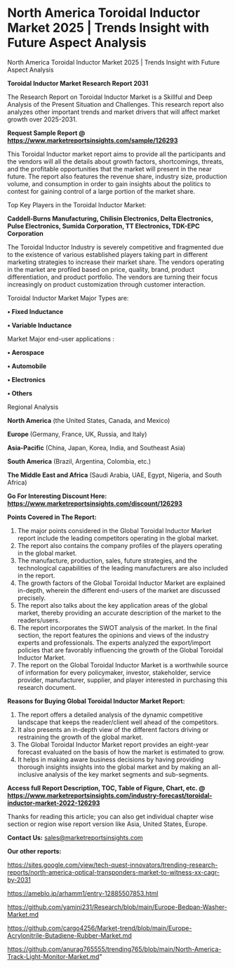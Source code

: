 # North America Toroidal Inductor Market 2025 | Trends Insight with Future Aspect Analysis
North America Toroidal Inductor Market 2025 | Trends Insight with Future Aspect Analysis

<strong>Toroidal Inductor Market Research Report 2031</strong>

The Research Report on Toroidal Inductor Market is a Skillful and Deep Analysis of the Present Situation and Challenges. This research report also analyzes other important trends and market drivers that will affect market growth over 2025-2031.

<strong>Request Sample Report @ <a href=https://www.marketreportsinsights.com/sample/126293>https://www.marketreportsinsights.com/sample/126293</a></strong>

This Toroidal Inductor market report aims to provide all the participants and the vendors will all the details about growth factors, shortcomings, threats, and the profitable opportunities that the market will present in the near future. The report also features the revenue share, industry size, production volume, and consumption in order to gain insights about the politics to contest for gaining control of a large portion of the market share.

Top Key Players in the Toroidal Inductor Market:

<strong>Caddell-Burns Manufacturing, Chilisin Electronics, Delta Electronics, Pulse Electronics, Sumida Corporation, TT Electronics, TDK-EPC Corporation</strong>

The Toroidal Inductor Industry is severely competitive and fragmented due to the existence of various established players taking part in different marketing strategies to increase their market share. The vendors operating in the market are profiled based on price, quality, brand, product differentiation, and product portfolio. The vendors are turning their focus increasingly on product customization through customer interaction.

Toroidal Inductor Market Major Types are:

<strong>• Fixed Inductance

• Variable Inductance</strong>

Market Major end-user applications :

<strong>• Aerospace

• Automobile

• Electronics

• Others</strong>

Regional Analysis

</u><strong><b>North America</b></strong> (the United States, Canada, and Mexico)

<strong><b>Europe </b></strong>(Germany, France, UK, Russia, and Italy)

<strong><b>Asia-Pacific</b></strong> (China, Japan, Korea, India, and Southeast Asia)

<strong><b>South America</b></strong> (Brazil, Argentina, Colombia, etc.)

<strong><b>The Middle East and Africa</b></strong> (Saudi Arabia, UAE, Egypt, Nigeria, and South Africa)

<strong>Go For Interesting Discount Here: <a href=https://www.marketreportsinsights.com/discount/126293>https://www.marketreportsinsights.com/discount/126293</a></strong>

<strong>Points Covered in The Report:</strong>
<ol>
  <li>The major points considered in the Global Toroidal Inductor Market report include the leading competitors operating in the global market.</li>
  <li>The report also contains the company profiles of the players operating in the global market.</li>
  <li>The manufacture, production, sales, future strategies, and the technological capabilities of the leading manufacturers are also included in the report.</li>
  <li>The growth factors of the Global Toroidal Inductor Market are explained in-depth, wherein the different end-users of the market are discussed precisely.</li>
  <li>The report also talks about the key application areas of the global market, thereby providing an accurate description of the market to the readers/users.</li>
  <li>The report incorporates the SWOT analysis of the market. In the final section, the report features the opinions and views of the industry experts and professionals. The experts analyzed the export/import policies that are favorably influencing the growth of the Global Toroidal Inductor Market.</li>
  <li>The report on the Global Toroidal Inductor Market is a worthwhile source of information for every policymaker, investor, stakeholder, service provider, manufacturer, supplier, and player interested in purchasing this research document.</li>
</ol>
<strong>Reasons for Buying Global Toroidal Inductor Market Report:</strong>

<ol>
  <li>The report offers a detailed analysis of the dynamic competitive landscape that keeps the reader/client well ahead of the competitors.</li>
  <li>It also presents an in-depth view of the different factors driving or restraining the growth of the global market.</li>
  <li>The Global Toroidal Inductor Market report provides an eight-year forecast evaluated on the basis of how the market is estimated to grow.</li>
  <li>It helps in making aware business decisions by having providing thorough insights insights into the global market and by making an all-inclusive analysis of the key market segments and sub-segments.</li>
</ol>
<strong>Access full Report Description, TOC, Table of Figure, Chart, etc. @ <a href=https://www.marketreportsinsights.com/industry-forecast/toroidal-inductor-market-2022-126293>https://www.marketreportsinsights.com/industry-forecast/toroidal-inductor-market-2022-126293</a></strong>


Thanks for reading this article; you can also get individual chapter wise section or region wise report version like Asia, United States, Europe.

<strong>Contact Us:</strong>
sales@marketreportsinsights.com

<strong>Our other reports:</strong>

<a href=https://sites.google.com/view/tech-quest-innovators/trending-research-reports/north-america-optical-transponders-market-to-witness-xx-cagr-by-2031>https://sites.google.com/view/tech-quest-innovators/trending-research-reports/north-america-optical-transponders-market-to-witness-xx-cagr-by-2031</a>

<a href=https://ameblo.jp/arhamm1/entry-12885507853.html>https://ameblo.jp/arhamm1/entry-12885507853.html</a>

<a href=https://github.com/yamini231/Research/blob/main/Europe-Bedpan-Washer-Market.md>https://github.com/yamini231/Research/blob/main/Europe-Bedpan-Washer-Market.md</a>

<a href=https://github.com/cargo4256/Market-trend/blob/main/Europe-Acrylonitrile-Butadiene-Rubber-Market.md>https://github.com/cargo4256/Market-trend/blob/main/Europe-Acrylonitrile-Butadiene-Rubber-Market.md</a>

<a href=https://github.com/anurag765555/trending765/blob/main/North-America-Track-Light-Monitor-Market.md>https://github.com/anurag765555/trending765/blob/main/North-America-Track-Light-Monitor-Market.md</a>"
